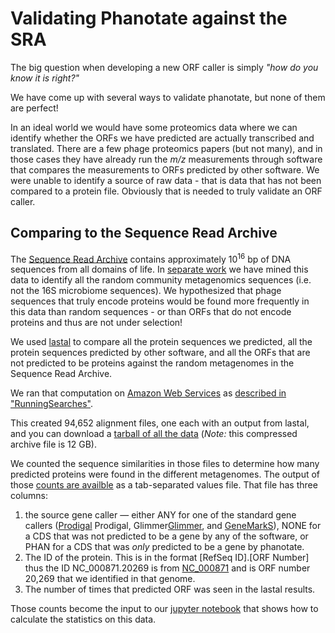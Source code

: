 # Validating Phanotate against the SRA

The big question when developing a new ORF caller is simply *"how do you know it is right?"*

We have come up with several ways to validate phanotate, but none of them are perfect!

In an ideal world we would have some proteomics data where we can identify whether the ORFs we have predicted are actually transcribed and translated. There are a few phage proteomics papers (but not many), and in those cases they have already run the *m/z* measurements through software that compares the measurements to ORFs predicted by other software. We were unable to identify a source of raw data - that is data that has not been compared to a protein file. Obviously that is needed to truly validate an ORF caller.

## Comparing to the Sequence Read Archive

The [Sequence Read Archive](https://www.ncbi.nlm.nih.gov/sra) contains approximately 10<sup>16</sup> bp of DNA sequences from all domains of life. In [separate work](https://github.com/linsalrob/partie) we have mined this data to identify all the random community metagenomics sequences (i.e. not the 16S microbiome sequences). We hypothesized that phage sequences that truly encode proteins would be found more frequently in this data than random sequences - or than ORFs that do not encode proteins and thus are not under selection!

We used [lastal](http://last.cbrc.jp/) to compare all the protein sequences we predicted, all the protein sequences predicted by other software, and all the ORFs that are not predicted to be proteins against the random metagenomes in the Sequence Read Archive.

We ran that computation on [Amazon Web Services](https://aws.amazon.com) as [described in "RunningSearches"](RunningSearches.md).

This created 94,652 alignment files, one each with an output from lastal, and you can download a [tarball of all the data](https://edwards.sdsu.edu/data/phanotate_lastal_alignments.tgz) (*Note:* this compressed archive file is 12 GB).

We counted the sequence similarities in those files to determine how many predicted proteins were found in the different metagenomes. The output of those [counts are availble](count_types.tsv.gz) as a tab-separated values file. That file has three columns:

1. the source gene caller &mdash; either ANY for one of the standard gene callers ([Prodigal](https://github.com/hyattpd/Prodigal) Prodigal, Glimmer[Glimmer](https://ccb.jhu.edu/software/glimmer/), and [GeneMarkS](http://exon.gatech.edu/GeneMark/)), NONE for a CDS that was not predicted to be a gene by any of the software, or PHAN for a CDS that was *only* predicted to be a gene by phanotate.
2. The ID of the protein. This is in the format [RefSeq ID].[ORF Number] thus the ID NC\_000871.20269 is from [NC\_000871](https://www.ncbi.nlm.nih.gov/nuccore/9632893) and is ORF number 20,269 that we identified in that genome.
3. The number of times that predicted ORF was seen in the lastal results.

Those counts become the input to our [jupyter notebook](lastal_counts.ipynb) that shows how to calculate the statistics on this data.

